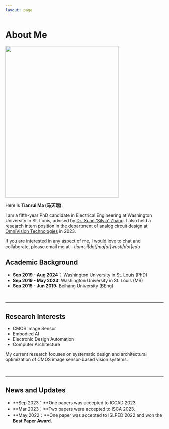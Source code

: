 ```yaml
---
layout: page
---
```


# About Me

<img src="https://mtr008.github.io//tom.png" class="floatpic" width="360" height="480">

Here is **Tianrui Ma (马天瑞)**.

I am a fifth-year PhD candidate in Electrical Engineering at Washington University in St. Louis, advised by [Dr. Xuan 'Silvia' Zhang](https://coe.northeastern.edu/people/zhang-xuan/). I also held a research intern position in the department of analog circuit design at [OmniVision Technologies](https://www.ovt.com/) in 2023.

If you are interested in any aspect of me, I would love to chat and collaborate, please email me at - *tianrui[dot]ma[at]wustl[dot]edu*

## Academic Background

- **Sep 2019 - Aug 2024：** Washington University in St. Louis (PhD)
- **Sep 2019 - May 2023:** Washington University in St. Louis (MS)
- **Sep 2015 - Jun 2019:** Beihang University (BEng)

<br>

---

## Research Interests

- CMOS Image Sensor
- Embodied AI
- Electronic Design Automation
- Computer Architecture

My current research focuses on systematic design and architectural optimization of CMOS image sensor-based vision systems.

<br>

---

## News and Updates

- **Sep 2023：**One papers was accepted to ICCAD 2023.
- **Mar 2023：**Two papers were accepted to ISCA 2023.
- **May 2022：**One paper was accepted to ISLPED 2022 and won the **Best Paper Award**.

<br>

